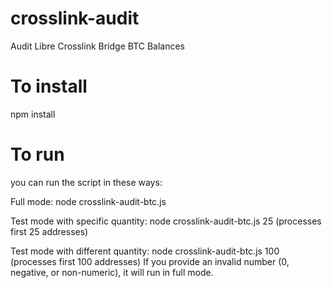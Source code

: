 # crosslink-audit

Audit Libre Crosslink Bridge BTC Balances

# To install

npm install

# To run

you can run the script in these ways:

Full mode: node crosslink-audit-btc.js

Test mode with specific quantity: node crosslink-audit-btc.js 25 (processes first 25 addresses)

Test mode with different quantity: node crosslink-audit-btc.js 100 (processes first 100 addresses)
If you provide an invalid number (0, negative, or non-numeric), it will run in full mode.
